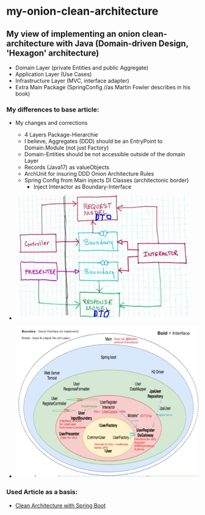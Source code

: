 # my-onion-clean-architecture

## My view of implementing an onion clean-architecture with Java (Domain-driven Design, 'Hexagon' architecture) 

- Domain Layer (private Entities and public Aggregate)
- Application Layer (Use Cases)
- Infrastructure Layer (MVC, interface adapter)
- Extra Main Package (SpringConfig //as Martin Fowler describes in his book)

### My differences to base article:
- My changes and corrections
    - 4 Layers Package-Hierarchie
    - I believe, Aggregates (DDD) should be an EntryPoint to Domain.Module (not just Factory)
    - Domain-Entities should be not accessible outside of the domain Layer
    - Records (Java17) as valueObjects
    - ArchUnit for insuring DDD Onion Architecture Rules
    - Spring Config from Main injects DI Classes (architectonic border)
        - Inject Interactor as Boundary-Interface

- ![cross the architectonic boundaries](/docs/img/onion1.JPG)
- ![onion layers interactions](/docs/img/onion2.JPG)


### Used Article as a basis:

- [Clean Architecture with Spring Boot](https://www.baeldung.com/spring-boot-clean-architecture)
